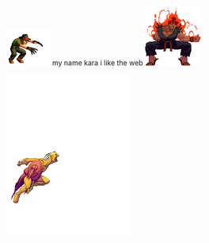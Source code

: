 ![image](https://github.com/karakolodinsky/karakolodinsky/blob/main/Choi94.gif) my name kara i like the web
![image](https://github.com/karakolodinsky/karakolodinsky/blob/main/colorswap.gif)
   
![image](https://github.com/karakolodinsky/karakolodinsky/blob/main/colorswap%20(1).gif)  


<!--
**karakolodinsky/karakolodinsky** is a ✨ _special_ ✨ repository because its `README.md` (this file) appears on your GitHub profile.

Here are some ideas to get you started:

- 🔭 I’m currently working on ...
- 🌱 I’m currently learning ...
- 👯 I’m looking to collaborate on ...
- 🤔 I’m looking for help with ...
- 💬 Ask me about ...
- 📫 How to reach me: ...
- 😄 Pronouns: ...
- ⚡ Fun fact: ...
-->
